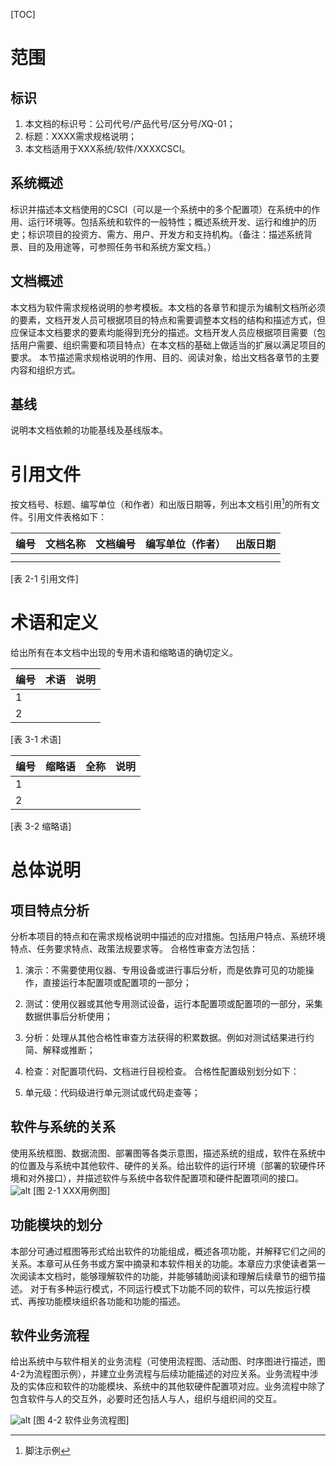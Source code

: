 [TOC]
# 范围
## 标识
1. 本文档的标识号：公司代号/产品代号/区分号/XQ-01；
2. 标题：XXXX需求规格说明；
3. 本文档适用于XXX系统/软件/XXXXCSCI。
## 系统概述
标识并描述本文档使用的CSCI（可以是一个系统中的多个配置项）在系统中的作用、运行环境等。包括系统和软件的一般特性；概述系统开发、运行和维护的历史；标识项目的投资方、需方、用户、开发方和支持机构。（备注：描述系统背景、目的及用途等，可参照任务书和系统方案文档。）
## 文档概述
本文档为软件需求规格说明的参考模板。本文档的各章节和提示为编制文档所必须的要素，文档开发人员可根据项目的特点和需要调整本文档的结构和描述方式，但应保证本文档要求的要素均能得到充分的描述。文档开发人员应根据项目需要（包括用户需要、组织需要和项目特点）在本文档的基础上做适当的扩展以满足项目的要求。
本节描述需求规格说明的作用、目的、阅读对象，给出文档各章节的主要内容和组织方式。
## 基线
说明本文档依赖的功能基线及基线版本。
# 引用文件
按文档号、标题、编写单位（和作者）和出版日期等，列出本文档引用[^1]的所有文件。引用文件表格如下：


|  编号 | 文档名称 | 文档编号 | 编写单位（作者） |  出版日期  |
|-------|---------|---------|-----------------|----------|
|    |   |   |   |   |
|    |   |   |   |   |
[表 2-1 引用文件]

[^1]: 脚注示例
# 术语和定义
给出所有在本文档中出现的专用术语和缩略语的确切定义。


|  编号 | 术语 | 说明 | 
|-------|---------|---------|
|  1  |   |  |
|  2  |   |  |
[表 3-1 术语]

|  编号 | 缩略语 | 全称 | 说明 | 
|-------|---------|-----|------|
|  1  |   |   |   |
|  2  |   |   |   |
[表 3-2 缩略语]
# 总体说明
## 项目特点分析
分析本项目的特点和在需求规格说明中描述的应对措施。包括用户特点、系统环境特点、任务要求特点、政策法规要求等。
合格性审查方法包括：


1. 演示：不需要使用仪器、专用设备或进行事后分析，而是依靠可见的功能操作，直接运行本配置项或配置项的一部分；

2. 测试：使用仪器或其他专用测试设备，运行本配置项或配置项的一部分，采集数据供事后分析使用；

3. 分析：处理从其他合格性审查方法获得的积累数据。例如对测试结果进行约简、解释或推断；
4. 检查：对配置项代码、文档进行目视检查。
合格性配置级别划分如下：
5. 单元级：代码级进行单元测试或代码走查等；
## 软件与系统的关系
使用系统框图、数据流图、部署图等各类示意图，描述系统的组成，软件在系统中的位置及与系统中其他软件、硬件的关系。给出软件的运行环境（部署的软硬件环境和对外接口），并描述软件与系统中各软件配置项和硬件配置项间的接口。
![alt](image/22.png)
[图 2-1 XXX用例图]
## 功能模块的划分
本部分可通过框图等形式给出软件的功能组成，概述各项功能，并解释它们之间的关系。本章可从任务书或方案中摘录和本软件相关的功能。本章应力求使读者第一次阅读本文档时，能够理解软件的功能，并能够辅助阅读和理解后续章节的细节描述。
对于有多种运行模式，不同运行模式下功能不同的软件，可以先按运行模式、再按功能模块组织各功能和功能的描述。
## 软件业务流程
给出系统中与软件相关的业务流程（可使用流程图、活动图、时序图进行描述，图 4-2为流程图示例），并建立业务流程与后续功能描述的对应关系。业务流程中涉及的实体应和软件的功能模块、系统中的其他软硬件配置项对应。业务流程中除了包含软件与人的交互外，必要时还包括人与人，组织与组织间的交互。

![alt](image/4-3.png)
[图 4-2 软件业务流程图]
